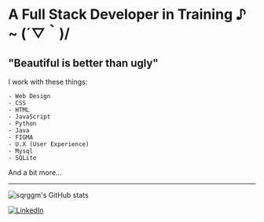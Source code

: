 
# A Full Stack Developer in Training ♪ ~ (´▽｀)/

## "Beautiful is better than ugly"

I work with these things:
```
- Web Design 
- CSS
- HTML
- JavaScript
- Python
- Java
- FIGMA 
- U.X (User Experience) 
- Mysql 
- SQLite
```
And a bit more...

----------------------------------------------------------

![sqrggm's GitHub stats](https://github-readme-stats.vercel.app/api?username=sqrggm&theme=ocean_dark)

[![LinkedIn](https://img.shields.io/badge/LinkedIn-0077B5?style=for-the-badge&logo=linkedin&logoColor=white)](https://www.linkedin.com/in/sqrggm/)

